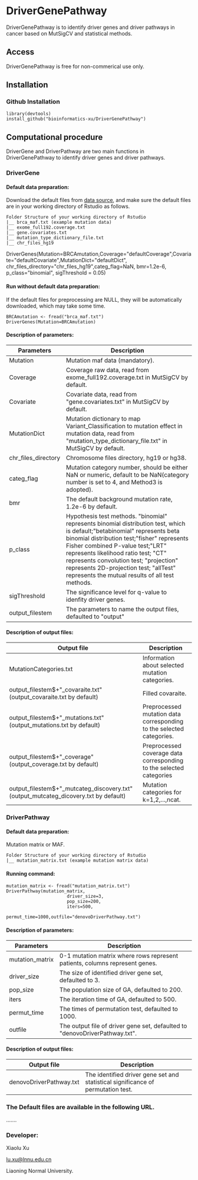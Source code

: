 # DriverGenePathway
DriverGenePathway is to identify driver genes and driver pathways in cancer based on MutSigCV and statistical methods.

## Access
DriverGenePathway is free for non-commerical use only.

## Installation

### Github Installation
```
library(devtools)
install_github("bioinformatics-xu/DriverGenePathway")
```

## Computational procedure
DriverGene and DriverPathway are two main functions in DriverGenePathway to identify driver genes and driver pathways.

### DriverGene

#### Default data preparation:

Download the default files from [data source](https://1drv.ms/u/s!AjcBl025xjDwbX8vyTEVxc4_Hpg?e=hnSlqR), and make sure the default files are in your working directory of Rstudio as follows.
```
Folder Structure of your working directory of Rstudio
|__ brca_maf.txt (example mutation data)
|__ exome_full192.coverage.txt
|__ gene.covariates.txt
|__ mutation_type_dictionary_file.txt
|__ chr_files_hg19
```

DriverGenes(Mutation=BRCAmutation,Coverage="defaultCoverage",Covariate="defaultCovariate",MutationDict="defaultDict", chr_files_directory="chr_files_hg19",categ_flag=NaN, bmr=1.2e-6, p_class="binomial", sigThreshold = 0.05)

#### Run without default data preparation:

If the default files for preprocessing are NULL, they will be automatically downloaded, which may take some time.

```
BRCAmutation <- fread("brca_maf.txt")
DriverGenes(Mutation=BRCAmutation)
```                              

#### Description of parameters:

|Parameters|Description|
|----|----|
|Mutation|Mutation maf data (mandatory).|
|Coverage|Coverage raw data, read from exome_full192.coverage.txt in MutSigCV by default.|
|Covariate|Covariate data, read from "gene.covariates.txt" in MutSigCV by default.|
|MutationDict|Mutation dictionary to map Variant_Classification to mutation effect in mutation data, read from "mutation_type_dictionary_file.txt" in MutSigCV by default.|
|chr_files_directory|Chromosome files directory, hg19 or hg38.|
|categ_flag|Mutation category number, should be either NaN or numeric, default to be NaN(category number is set to 4, and Method3 is adopted).|
|bmr|The default background mutation rate, 1.2e-6 by default.|
|p_class|Hypothesis test methods. "binomial" represents binomial distribution test, which is default;"betabinomial" represents beta binomial distribution test;"fisher" represents Fisher combined P-value test;"LRT" represents likelihood ratio test; "CT" represents convolution test; "projection" represents 2D-projection test; "allTest" represents the mutual results of all test methods.|
|sigThreshold|The significance level for q-value to idenfity driver genes.|
|output_filestem|The parameters to name the output files, defaulted to "output"|

#### Description of output files:
|Output file|Description|
|----|----|
|MutationCategories.txt| Information about selected mutation categories.|
|output_filestem$+"_covaraite.txt"(output_covaraite.txt by default)| Filled covaraite.|
|output_filestem$+"_mutations.txt"(output_mutations.txt by default)| Preprocessed mutation data corresponding to the selected categories.|
|output_filestem$+"_coverage"(output_coverage.txt by default)| Preprocessed coverage data corresponding to the selected categories|
|output_filestem$+"_mutcateg_discovery.txt"(output_mutcateg_dicovery.txt by default)| Mutation categories for k=1,2,...,ncat.|

### DriverPathway

#### Default data preparation:

Mutation matrix or MAF.

```
Folder Structure of your working directory of Rstudio
|__ mutation_matrix.txt (example mutation matrix data)
```

#### Running command:
```
mutation_matrix <- fread("mutation_matrix.txt")
DriverPathway(mutation_matrix,
                       driver_size=3,
                       pop_size=200,
                       iters=500,
                       permut_time=1000,outfile="denovoDriverPathway.txt")
```
#### Description of parameters:

|Parameters|Description|
|----|----|
|mutation_matrix|0-1 mutation matrix where rows represent patients, columns represent genes.|
|driver_size|The size of identified driver gene set, defaulted to 3.|
|pop_size|The population size of GA, defaulted to 200.|
|iters|The iteration time of GA, defaulted to 500.|
|permut_time|The times of permutation test, defaulted to 1000.|
|outfile|The output file of driver gene set, defaulted to "denovoDriverPathway.txt".|

#### Description of output files:
|Output file|Description|
|----|----|
|denovoDriverPathway.txt|The identified driver gene set and statistical significance of permutation test.|

### The Default files are available in the following URL.

.......

### Developer: 

Xiaolu Xu 

lu.xu@lnnu.edu.cn

Liaoning Normal University.
